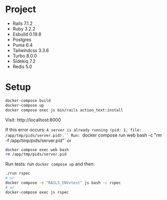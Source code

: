 # Project

- Rails 7.1.2
- Ruby 3.2.2
- Esbuild 0.19.8
- Postgres
- Puma 6.4
- Tailwindcss 3.3.6
- Turbo 8.0.0
- Sidekiq 7.2
- Redis 5.0

# Setup
```bash
docker-compose build
docker-compose up
docker compose exec js bin/rails action_text:install
```

Visit: http://localhost:8000


If this error occurs:
`A server is already running (pid: 1, file: /app/tmp/pids/server.pid).``
Run:
`docker compose run web bash -c "rm -f /app/tmp/pids/server.pid"`
or
```bash
docker compose exec web bash
rm /app/tmp/pids/server.pid
```


Run tests:
run `docker compose up` and then:
```bash
./run rspec
# or
docker compose -e "RAILS_ENV=test" js bash -c rspec
# or
docker-compose exec js rspec
```
